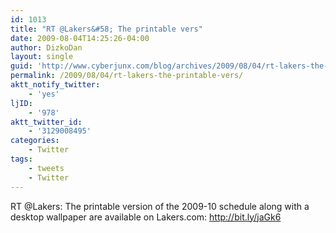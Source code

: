 ```yaml
---
id: 1013
title: "RT @Lakers&#58; The printable vers"
date: 2009-08-04T14:25:26-04:00
author: DizkoDan
layout: single
guid: 'http://www.cyberjunx.com/blog/archives/2009/08/04/rt-lakers-the-printable-vers/'
permalink: /2009/08/04/rt-lakers-the-printable-vers/
aktt_notify_twitter:
    - 'yes'
ljID:
    - '978'
aktt_twitter_id:
    - '3129008495'
categories:
    - Twitter
tags:
    - tweets
    - Twitter
---
```


RT @Lakers: The printable version of the 2009-10 schedule along with a desktop wallpaper are available on Lakers.com: <http://bit.ly/jaGk6>